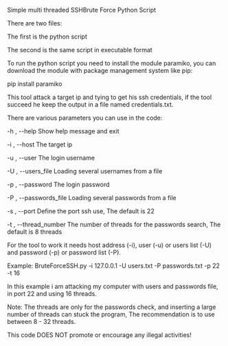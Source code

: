 Simple multi threaded SSHBrute Force Python Script

There are two files:

The first is the python script

The second is the same script in executable format

To run the python script you need to install the module paramiko, 
you can download the module with package management system like pip:

pip install paramiko

This tool attack a target ip and tying to get his ssh credentials, if the tool succeed he keep the output in a file named credentials.txt. 

There are various parameters you can use in the code:

  -h , --help            Show help message and exit
  
  -i , --host            The target ip
  
  -u , --user            The login username
  
  -U , --users_file      Loading several usernames from a file
  
  -p , --password        The login password
  
  -P , --passwords_file  Loading several passwords from a file    
  
  -s , --port            Define the port ssh use, The default is 22
  
  -t , --thread_number   The number of threads for the passwords search, The default is 8 threads
                        
For the tool to work it needs host address (-i), user (-u) or users list (-U) and password (-p) or password list (-P).

Example: BruteForceSSH.py -i 127.0.0.1 -U users.txt -P passwords.txt -p 22 -t 16

In this example i am attacking my computer with users and passwords file, in port 22 and using 16 threads.

Note: The threads are only for the passwords check, and inserting a large number of threads can stuck the program, The recommendation is to use between 8 - 32 threads.

This code DOES NOT promote or encourage any illegal activities!
